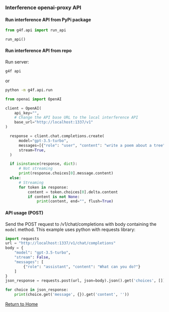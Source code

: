 ### Interference openai-proxy API

#### Run interference API from PyPi package

```python
from g4f.api import run_api

run_api()
```

#### Run interference API from repo

Run server:

```sh
g4f api
```

or

```sh
python -m g4f.api.run
```

```python
from openai import OpenAI

client = OpenAI(
    api_key="",
    # Change the API base URL to the local interference API
    base_url="http://localhost:1337/v1"
)

  response = client.chat.completions.create(
      model="gpt-3.5-turbo",
      messages=[{"role": "user", "content": "write a poem about a tree"}],
      stream=True,
  )

  if isinstance(response, dict):
      # Not streaming
      print(response.choices[0].message.content)
  else:
      # Streaming
      for token in response:
          content = token.choices[0].delta.content
          if content is not None:
              print(content, end="", flush=True)
```

####  API usage (POST)
Send the POST request to /v1/chat/completions with body containing the `model` method. This example uses python with requests library:
```python
import requests
url = "http://localhost:1337/v1/chat/completions"
body = {
    "model": "gpt-3.5-turbo",
    "stream": False,
    "messages": [
        {"role": "assistant", "content": "What can you do?"}
    ]
}
json_response = requests.post(url, json=body).json().get('choices', [])

for choice in json_response:
    print(choice.get('message', {}).get('content', ''))
```

[Return to Home](/)
